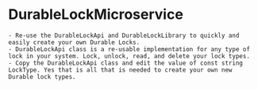 # DurableLockMicroservice

    - Re-use the DurableLockApi and DurableLockLibrary to quickly and easily create your own Durable Locks.
    - DurableLockApi class is a re-usable implementation for any type of lock in your system. Lock, unlock, read, and delete your lock types.
    - Copy the DurableLockApi class and edit the value of const string LockType. Yes that is all that is needed to create your own new Durable lock types.
